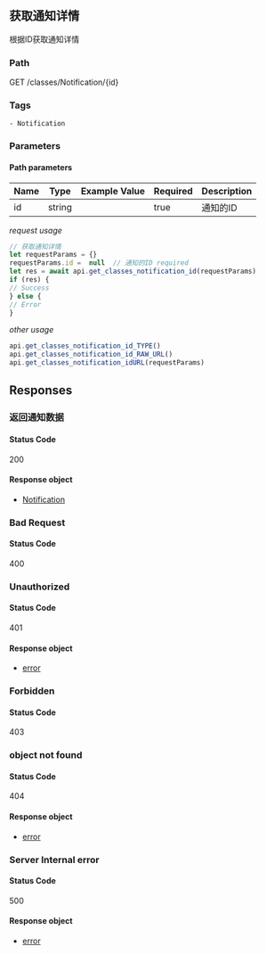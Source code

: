 ## 获取通知详情

根据ID获取通知详情
### Path
GET /classes/Notification/{id}

### Tags
    - Notification
### Parameters


#### Path parameters

| Name | Type | Example Value | Required | Description |
| ---- | ---- | ------------- | -------- | ----------- |
| id | string |  |  true  | 通知的ID |
*request usage*
```javascript
// 获取通知详情
let requestParams = {}
requestParams.id =  null  // 通知的ID required
let res = await api.get_classes_notification_id(requestParams)
if (res) {
// Success
} else {
// Error
}
```
*other usage*
```javascript
api.get_classes_notification_id_TYPE()
api.get_classes_notification_id_RAW_URL()
api.get_classes_notification_idURL(requestParams)
```

## Responses
### 返回通知数据

#### Status Code
200


#### Response object
* [Notification](../models/Notification.md)

### Bad Request

#### Status Code
400



### Unauthorized

#### Status Code
401


#### Response object
* [error](../models/error.md)

### Forbidden

#### Status Code
403



### object not found

#### Status Code
404


#### Response object
* [error](../models/error.md)

### Server Internal error

#### Status Code
500


#### Response object
* [error](../models/error.md)

